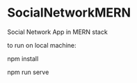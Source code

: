 # SocialNetworkMERN
Social Network App in MERN stack

to run on local machine:

npm install

npm run serve
